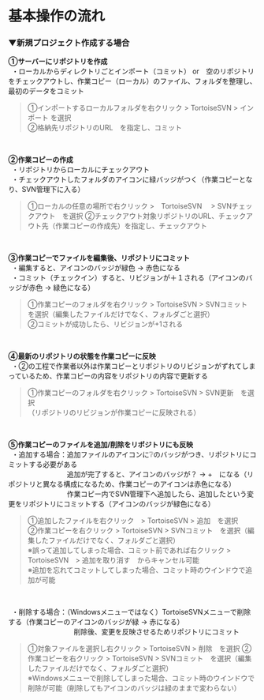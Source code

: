 # 基本操作の流れ

### ▼新規プロジェクト作成する場合

**①サーバーにリポジトリを作成** <br>
&ensp;・ローカルからディレクトリごとインポート（コミット） or　空のリポジトリをチェックアウトし、作業コピー（ローカル）のファイル、フォルダを整理し、最初のデータをコミット<br>
>①インポートするローカルフォルダを右クリック > TortoiseSVN > インポート を選択<br>
>②格納先リポジトリのURL　を指定し、コミット<br>
<br>

**②作業コピーの作成** <br>
&ensp;・リポジトリからローカルにチェックアウト<br>
&ensp;・チェックアウトしたフォルダのアイコンに緑バッジがつく（作業コピーとなり、SVN管理下に入る）<br>
>①ローカルの任意の場所で右クリック >　TortoiseSVN　 > SVNチェックアウト　を選択
>②チェックアウト対象リポジトリのURL、チェックアウト先（作業コピーの作成先）を指定し、チェックアウト
<br>

**③作業コピーでファイルを編集後、リポジトリにコミット** <br>
&ensp;・編集すると、アイコンのバッジが緑色 → 赤色になる<br>
&ensp;・コミット（チェックイン）すると、リビジョンが＋１される（アイコンのバッジが赤色 → 緑色になる）<br>
>①作業コピーのフォルダを右クリック > TortoiseSVN > SVNコミット　を選択（編集したファイルだけでなく、フォルダごと選択）<br>
>②コミットが成功したら、リビジョンが+1される<br>
<br>

**④最新のリポジトリの状態を作業コピーに反映** <br>
&ensp;・②の工程で作業者以外は作業コピーとリポジトリのリビジョンがずれてしまっているため、作業コピーの内容をリポジトリの内容で更新する<br>
>①作業コピーのフォルダを右クリック > TortoiseSVN > SVN更新　を選択<br>
>（リポジトリのリビジョンが作業コピーに反映される）
<br>

**⑤作業コピーのファイルを追加/削除をリポジトリにも反映** <br>
&ensp;・追加する場合：追加ファイルのアイコンに❔のバッジがつき、リポジトリにコミットする必要がある<br>
&emsp;&emsp;&emsp;&emsp;&emsp;&emsp;&emsp;&emsp;&ensp;追加が完了すると、アイコンのバッジが？ → +　になる（リポジトリと異なる構成になるため、作業コピーのアイコンは赤色になる）<br>
&emsp;&emsp;&emsp;&emsp;&emsp;&emsp;&emsp;&emsp;&ensp;作業コピー内でSVN管理下へ追加したら、追加したという変更をリポジトリにコミットする（アイコンのバッジが緑色になる）<br>
>①追加したファイルを右クリック　> TortoiseSVN > 追加　を選択<br>
>②作業コピーを右クリック > TortoiseSVN > SVNコミット　を選択（編集したファイルだけでなく、フォルダごと選択）<br>
※誤って追加してしまった場合、コミット前であれば右クリック > TortoiseSVN　> 追加を取り消す　からキャンセル可能<br>
※追加を忘れてコミットしてしまった場合、コミット時のウインドウで追加が可能<br>
<br>

&ensp;・削除する場合：（Windowsメニューではなく）TortoiseSVNメニューで削除する（作業コピーのアイコンのバッジが緑 → 赤になる）<br>
&emsp;&emsp;&emsp;&emsp;&emsp;&emsp;&emsp;&emsp;&emsp;&ensp;削除後、変更を反映させるためリポジトリにコミット<br>
>①対象ファイルを選択し右クリック > TortoiseSVN > 削除　を選択
>②作業コピーを右クリック > TortoiseSVN > SVNコミット　を選択（編集したファイルだけでなく、フォルダごと選択）<br>
※Windowsメニューで削除してしまった場合、コミット時のウインドウで削除が可能（削除してもアイコンのバッジは緑のままで変わらない）<br>
<br>

